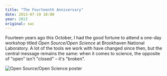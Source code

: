```yaml
---
title: "The Fourteenth Anniversary"
date: 2013-07-19 10:00
year: 2013
original: swc
---
```

<p>
  Fourteen years ago this October,
  I had the good fortune to attend a one-day workshop titled <em>Open Source/Open Science</em>
  at Brookhaven National Laboratory.
  A lot of the tools we work with have changed since then,
  but the central message remains the same:
  when it comes to science,
  the opposite of "open" isn't "closed" – it's "broken".
</p>
<p>
  <img src="{{'/files/2013/07/brookhaven-open-source-open-science-1999.jpg' | relative_url}}" alt="Open Source/Open Science poster" class="centered">
</p>
